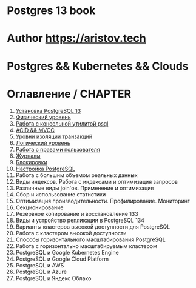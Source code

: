 # Postgres 13 book
# Author https://aristov.tech
# Postgres && Kubernetes && Clouds
# Оглавление / CHAPTER
1. [Установка PostgreSQL 13](https://github.com/aeuge/Postgres13book/blob/main/CHAPTER01.md)
2. [Физический уровень](https://github.com/aeuge/Postgres13book/blob/main/CHAPTER02.md)
3. [Работа с консольной утилитой psql](https://github.com/aeuge/Postgres13book/blob/main/CHAPTER03.md)
4. [ACID && MVCC](https://github.com/aeuge/Postgres13book/blob/main/CHAPTER04.md)
5. [Уровни изоляции транзакций](https://github.com/aeuge/Postgres13book/blob/main/CHAPTER05.md)
6. [Логический уровень](https://github.com/aeuge/Postgres13book/blob/main/CHAPTER06.md)
7. [Работа с правами пользователя](https://github.com/aeuge/Postgres13book/blob/main/CHAPTER07.md)
8. [Журналы](https://github.com/aeuge/Postgres13book/blob/main/CHAPTER08.md)
9. [Блокировки](https://github.com/aeuge/Postgres13book/blob/main/CHAPTER09.md)
10. [Настройка PostgreSQL](https://github.com/aeuge/Postgres13book/blob/main/CHAPTER10.md)    
11. Работа с большим объемом реальных данных    
12. Виды индексов. Работа с индексами и оптимизация запросов    
13. Различные виды join'ов. Применение и оптимизация    
14. Сбор и использование статистики    
15. Оптимизация производительности. Профилирование. Мониторинг    
16. Секционирование    
17. Резервное копирование и восстановление    133
18. Виды и устройство репликации в PostgreSQL    134
19. Варианты кластеров высокой доступности для PostgreSQL    
20. Работа с кластером высокой доступности    
21. Способы горизонтального масштабирования PostgreSQL    
22. Работа с горизонтально масштабируемым кластером    
23. PostgreSQL и Google Kubernetes Engine    
24. PostgreSQL и Google Cloud Platform    
25. PostgreSQL и AWS    
26. PostgreSQL и Azure    
27. PostgreSQL и Яндекс Облако


